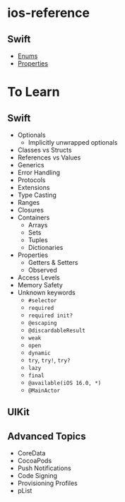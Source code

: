 # ios-reference

## Swift
* [Enums](https://github.com/brittpinder/ios-reference/tree/main/enums)
* [Properties](https://github.com/brittpinder/ios-reference/tree/main/properties)


# To Learn

## Swift
* Optionals
	* Implicitly unwrapped optionals
* Classes vs Structs
* References vs Values
* Generics
* Error Handling
* Protocols
* Extensions
* Type Casting
* Ranges
* Closures
* Containers
	* Arrays
	* Sets
	* Tuples
	* Dictionaries
* Properties
	* Getters & Setters
	* Observed
* Access Levels
* Memory Safety
* Unknown keywords
	* `#selector`
	* `required`
	* `required init?`
	* `@escaping`
	* `@discardableResult`
	* `weak`
	* `open`
	* `dynamic`
	* `try`, `try!`, `try?`
	* `lazy`
	* `final`
	* `@available(iOS 16.0, *)`
	* `@MainActor`

## UIKit

## Advanced Topics
* CoreData
* CocoaPods
* Push Notifications
* Code Signing
* Provisioning Profiles
* pList
